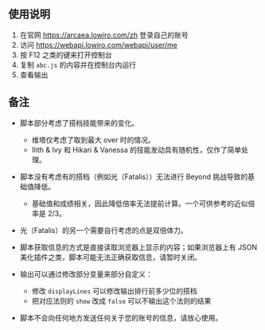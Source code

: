## 使用说明

1. 在官网 <https://arcaea.lowiro.com/zh> 登录自己的账号
2. 访问 <https://webapi.lowiro.com/webapi/user/me>
3. 按 F12 之类的键来打开控制台
4. 复制 `abc.js` 的内容并在控制台内运行
5. 查看输出

## 备注

* 脚本部分考虑了搭档技能带来的变化。
  * 维塔仅考虑了取到最大 over 时的情况。
  * Ilith & Ivy 和 Hikari & Vanessa 的技能发动具有随机性，仅作了简单处理。

* 脚本没有考虑有的搭档（例如光（Fatalis））无法进行 Beyond 挑战导致的基础值降低。
  * 基础值和成绩相关，因此降低倍率无法提前计算。一个可供参考的近似倍率是 2/3。

* 光（Fatalis）的另一个需要自行考虑的点是双倍体力。

* 脚本获取信息的方式是直接读取浏览器上显示的内容；如果浏览器上有 JSON 美化插件之类，脚本可能无法正确获取信息，请暂时关闭。

* 输出可以通过修改部分变量来部分自定义：
  * 修改 `displayLines` 可以修改输出排行前多少位的搭档
  * 把对应法则的 `show` 改成 `false` 可以不输出这个法则的结果

* 脚本不会向任何地方发送任何关于您的账号的信息，请放心使用。
